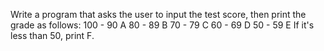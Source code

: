 Write a program that asks the user to input the test score, then print the grade as follows: 100 - 90 A
 80 - 89 B
 70 - 79 C
 60 - 69 D
 50 - 59 E 
If it's less than 50, print F.